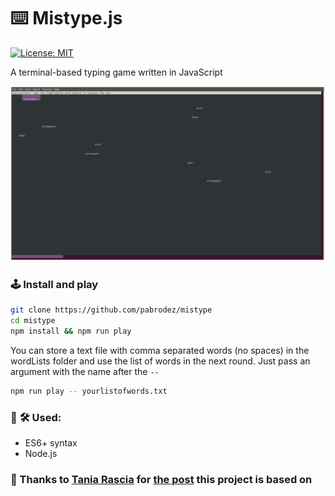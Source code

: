 # ⌨️ Mistype.js

[![License: MIT](https://img.shields.io/badge/License-MIT-blue.svg)](https://opensource.org/licenses/MIT)

A terminal-based typing game written in JavaScript

![mistype.png](./mistype.png)

### 🕹️ Install and play

```bash
git clone https://github.com/pabrodez/mistype
cd mistype
npm install && npm run play
```

You can store a text file with comma separated words (no spaces) in the wordLists folder and use the list of words in the next round. Just pass an argument with the name after the ```--```

```bash
npm run play -- yourlistofwords.txt
```

### 🧰 🛠️ Used:
- ES6+ syntax
- Node.js

### 🙏 Thanks to [Tania Rascia](https://www.taniarascia.com/) for [the post](https://www.taniarascia.com/snake-game-in-javascript/) this project is based on